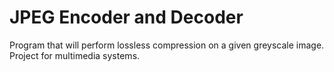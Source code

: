 # JPEG Encoder and Decoder
Program that will perform lossless compression on a given greyscale image.
Project for multimedia systems.
